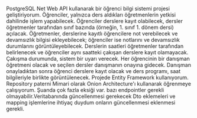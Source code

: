 PostgreSQL Net Web API kullanarak bir öğrenci bilgi sistemi projesi geliştiriyorum. 
Öğrenciler, yalnızca ders aldıkları öğretmenlerin yetkisi dahilinde işlem yapabilecek. 
Öğrenciler derslere kayıt olabilecek, dersler öğretmenler tarafından sınıf bazında (örneğin, 1. sınıf 1. dönem dersi) açılacak. 
Öğretmenler, derslerine kayıtlı öğrencilere not verebilecek ve devamsızlık bilgisi ekleyebilecek; öğrenciler ise notlarını ve devamsızlık durumlarını görüntüleyebilecek.
Derslerin saatleri öğretmenler tarafından belirlenecek ve öğrenciler aynı saatteki çakışan derslere kayıt olamayacak. 
Çakışma durumunda, sistem bir uyarı verecek. Her öğrencinin bir danışman öğretmeni olacak ve seçilen dersler danışmanın onayına gidecek.
Danışman onayladıktan sonra öğrenci derslere kayıt olacak ve ders programı, saat bilgileriyle birlikte görüntülenecek.
Projede Entity Framework kullanıyorum. Repository paterni Mimari olarak Onion Architecture'ı kullanarak öğrenmeye çalışıyorum. 
Şuanda çok fazla eksiği var. bazı endpointler gerekli olmayabilir.Veritabanında güncellenmesi gerekecek Dto eklemeleri ve mapping işlemlerine ihtiyaç duydum onların güncellenmesi eklenmesi gerekli.
